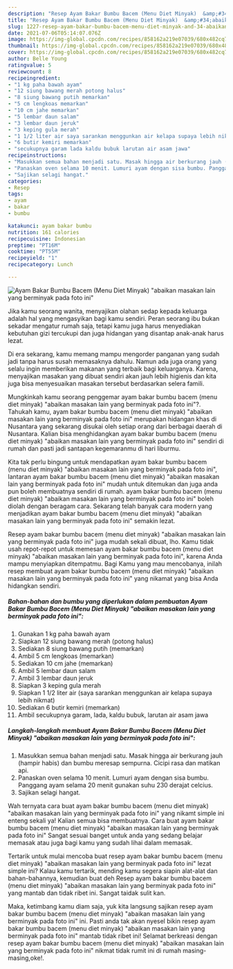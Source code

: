 ```yaml
---
description: "Resep Ayam Bakar Bumbu Bacem (Menu Diet Minyak)  &amp;#34;abaikan masakan lain yang berminyak pada foto ini&amp;#34; Sederhana Untuk Jualan"
title: "Resep Ayam Bakar Bumbu Bacem (Menu Diet Minyak)  &amp;#34;abaikan masakan lain yang berminyak pada foto ini&amp;#34; Sederhana Untuk Jualan"
slug: 1227-resep-ayam-bakar-bumbu-bacem-menu-diet-minyak-and-34-abaikan-masakan-lain-yang-berminyak-pada-foto-ini-and-34-sederhana-untuk-jualan
date: 2021-07-06T05:14:07.076Z
image: https://img-global.cpcdn.com/recipes/858162a219e07039/680x482cq70/ayam-bakar-bumbu-bacem-menu-diet-minyak-abaikan-masakan-lain-yang-berminyak-pada-foto-ini-foto-resep-utama.jpg
thumbnail: https://img-global.cpcdn.com/recipes/858162a219e07039/680x482cq70/ayam-bakar-bumbu-bacem-menu-diet-minyak-abaikan-masakan-lain-yang-berminyak-pada-foto-ini-foto-resep-utama.jpg
cover: https://img-global.cpcdn.com/recipes/858162a219e07039/680x482cq70/ayam-bakar-bumbu-bacem-menu-diet-minyak-abaikan-masakan-lain-yang-berminyak-pada-foto-ini-foto-resep-utama.jpg
author: Belle Young
ratingvalue: 5
reviewcount: 8
recipeingredient:
- "1 kg paha bawah ayam"
- "12 siung bawang merah potong halus"
- "8 siung bawang putih memarkan"
- "5 cm lengkoas memarkan"
- "10 cm jahe memarkan"
- "5 lembar daun salam"
- "3 lembar daun jeruk"
- "3 keping gula merah"
- "1 1/2 liter air saya sarankan menggunkan air kelapa supaya lebih nikmat"
- "6 butir kemiri memarkan"
- "secukupnya garam lada kaldu bubuk larutan air asam jawa"
recipeinstructions:
- "Masukkan semua bahan menjadi satu. Masak hingga air berkurang jauh (hampir habis) dan bumbu meresap sempurna. Cicipi rasa dan matikan api."
- "Panaskan oven selama 10 menit. Lumuri ayam dengan sisa bumbu. Panggang ayam selama 20 menit gunakan suhu 230 derajat celcius."
- "Sajikan selagi hangat."
categories:
- Resep
tags:
- ayam
- bakar
- bumbu

katakunci: ayam bakar bumbu 
nutrition: 161 calories
recipecuisine: Indonesian
preptime: "PT16M"
cooktime: "PT55M"
recipeyield: "1"
recipecategory: Lunch

---
```



![Ayam Bakar Bumbu Bacem (Menu Diet Minyak)  &#34;abaikan masakan lain yang berminyak pada foto ini&#34;](https://img-global.cpcdn.com/recipes/858162a219e07039/680x482cq70/ayam-bakar-bumbu-bacem-menu-diet-minyak-abaikan-masakan-lain-yang-berminyak-pada-foto-ini-foto-resep-utama.jpg)

Jika kamu seorang wanita, menyajikan olahan sedap kepada keluarga adalah hal yang mengasyikan bagi kamu sendiri. Peran seorang ibu bukan sekadar mengatur rumah saja, tetapi kamu juga harus menyediakan kebutuhan gizi tercukupi dan juga hidangan yang disantap anak-anak harus lezat.

Di era  sekarang, kamu memang mampu mengorder panganan yang sudah jadi tanpa harus susah memasaknya dahulu. Namun ada juga orang yang selalu ingin memberikan makanan yang terbaik bagi keluarganya. Karena, menyajikan masakan yang dibuat sendiri akan jauh lebih higienis dan kita juga bisa menyesuaikan masakan tersebut berdasarkan selera famili. 



Mungkinkah kamu seorang penggemar ayam bakar bumbu bacem (menu diet minyak)  &#34;abaikan masakan lain yang berminyak pada foto ini&#34;?. Tahukah kamu, ayam bakar bumbu bacem (menu diet minyak)  &#34;abaikan masakan lain yang berminyak pada foto ini&#34; merupakan hidangan khas di Nusantara yang sekarang disukai oleh setiap orang dari berbagai daerah di Nusantara. Kalian bisa menghidangkan ayam bakar bumbu bacem (menu diet minyak)  &#34;abaikan masakan lain yang berminyak pada foto ini&#34; sendiri di rumah dan pasti jadi santapan kegemaranmu di hari liburmu.

Kita tak perlu bingung untuk mendapatkan ayam bakar bumbu bacem (menu diet minyak)  &#34;abaikan masakan lain yang berminyak pada foto ini&#34;, lantaran ayam bakar bumbu bacem (menu diet minyak)  &#34;abaikan masakan lain yang berminyak pada foto ini&#34; mudah untuk ditemukan dan juga anda pun boleh membuatnya sendiri di rumah. ayam bakar bumbu bacem (menu diet minyak)  &#34;abaikan masakan lain yang berminyak pada foto ini&#34; boleh diolah dengan beragam cara. Sekarang telah banyak cara modern yang menjadikan ayam bakar bumbu bacem (menu diet minyak)  &#34;abaikan masakan lain yang berminyak pada foto ini&#34; semakin lezat.

Resep ayam bakar bumbu bacem (menu diet minyak)  &#34;abaikan masakan lain yang berminyak pada foto ini&#34; juga mudah sekali dibuat, lho. Kamu tidak usah repot-repot untuk memesan ayam bakar bumbu bacem (menu diet minyak)  &#34;abaikan masakan lain yang berminyak pada foto ini&#34;, karena Anda mampu menyiapkan ditempatmu. Bagi Kamu yang mau mencobanya, inilah resep membuat ayam bakar bumbu bacem (menu diet minyak)  &#34;abaikan masakan lain yang berminyak pada foto ini&#34; yang nikamat yang bisa Anda hidangkan sendiri.

<!--inarticleads1-->

##### Bahan-bahan dan bumbu yang diperlukan dalam pembuatan Ayam Bakar Bumbu Bacem (Menu Diet Minyak)  &#34;abaikan masakan lain yang berminyak pada foto ini&#34;:

1. Gunakan 1 kg paha bawah ayam
1. Siapkan 12 siung bawang merah (potong halus)
1. Sediakan 8 siung bawang putih (memarkan)
1. Ambil 5 cm lengkoas (memarkan)
1. Sediakan 10 cm jahe (memarkan)
1. Ambil 5 lembar daun salam
1. Ambil 3 lembar daun jeruk
1. Siapkan 3 keping gula merah
1. Siapkan 1 1/2 liter air (saya sarankan menggunkan air kelapa supaya lebih nikmat)
1. Sediakan 6 butir kemiri (memarkan)
1. Ambil secukupnya garam, lada, kaldu bubuk, larutan air asam jawa




<!--inarticleads2-->

##### Langkah-langkah membuat Ayam Bakar Bumbu Bacem (Menu Diet Minyak)  &#34;abaikan masakan lain yang berminyak pada foto ini&#34;:

1. Masukkan semua bahan menjadi satu. Masak hingga air berkurang jauh (hampir habis) dan bumbu meresap sempurna. Cicipi rasa dan matikan api.
1. Panaskan oven selama 10 menit. Lumuri ayam dengan sisa bumbu. Panggang ayam selama 20 menit gunakan suhu 230 derajat celcius.
1. Sajikan selagi hangat.




Wah ternyata cara buat ayam bakar bumbu bacem (menu diet minyak)  &#34;abaikan masakan lain yang berminyak pada foto ini&#34; yang nikamt simple ini enteng sekali ya! Kalian semua bisa membuatnya. Cara buat ayam bakar bumbu bacem (menu diet minyak)  &#34;abaikan masakan lain yang berminyak pada foto ini&#34; Sangat sesuai banget untuk anda yang sedang belajar memasak atau juga bagi kamu yang sudah lihai dalam memasak.

Tertarik untuk mulai mencoba buat resep ayam bakar bumbu bacem (menu diet minyak)  &#34;abaikan masakan lain yang berminyak pada foto ini&#34; lezat simple ini? Kalau kamu tertarik, mending kamu segera siapin alat-alat dan bahan-bahannya, kemudian buat deh Resep ayam bakar bumbu bacem (menu diet minyak)  &#34;abaikan masakan lain yang berminyak pada foto ini&#34; yang mantab dan tidak ribet ini. Sangat taidak sulit kan. 

Maka, ketimbang kamu diam saja, yuk kita langsung sajikan resep ayam bakar bumbu bacem (menu diet minyak)  &#34;abaikan masakan lain yang berminyak pada foto ini&#34; ini. Pasti anda tak akan nyesel bikin resep ayam bakar bumbu bacem (menu diet minyak)  &#34;abaikan masakan lain yang berminyak pada foto ini&#34; mantab tidak ribet ini! Selamat berkreasi dengan resep ayam bakar bumbu bacem (menu diet minyak)  &#34;abaikan masakan lain yang berminyak pada foto ini&#34; nikmat tidak rumit ini di rumah masing-masing,oke!.

